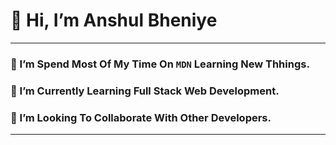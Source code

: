 # 👋 Hi, I’m Anshul Bheniye
---
### 👀 I’m Spend Most Of My Time On `MDN` Learning New Thhings.
### 🌱 I’m Currently Learning Full Stack Web Development.
### 💞️ I’m Looking To Collaborate With Other Developers.
---
